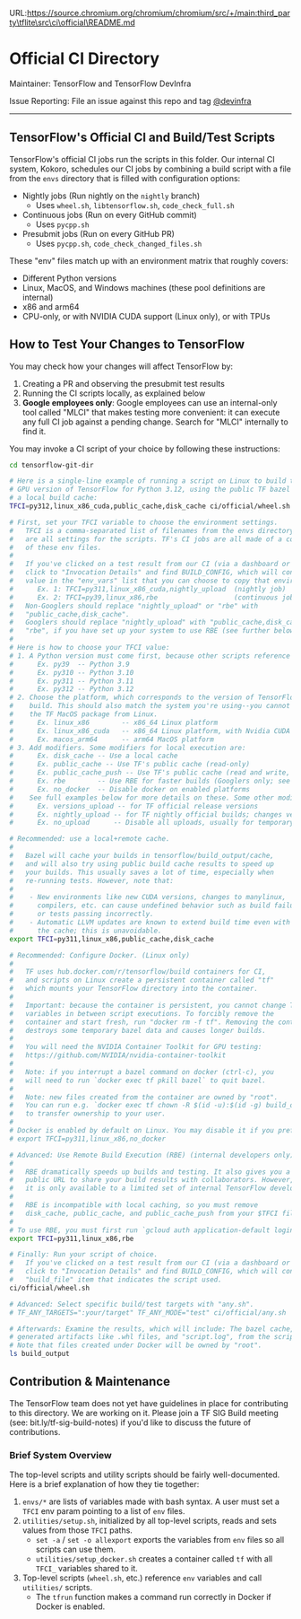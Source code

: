 URL:https://source.chromium.org/chromium/chromium/src/+/main:third_party\tflite\src\ci\official\README.md
# Official CI Directory

Maintainer: TensorFlow and TensorFlow DevInfra

Issue Reporting: File an issue against this repo and tag
[@devinfra](https://github.com/orgs/tensorflow/teams/devinfra)

********************************************************************************

## TensorFlow's Official CI and Build/Test Scripts

TensorFlow's official CI jobs run the scripts in this folder. Our internal CI
system, Kokoro, schedules our CI jobs by combining a build script with a file
from the `envs` directory that is filled with configuration options:

-   Nightly jobs (Run nightly on the `nightly` branch)
    -   Uses `wheel.sh`, `libtensorflow.sh`, `code_check_full.sh`
-   Continuous jobs (Run on every GitHub commit)
    -   Uses `pycpp.sh`
-   Presubmit jobs (Run on every GitHub PR)
    -   Uses `pycpp.sh`, `code_check_changed_files.sh`

These "env" files match up with an environment matrix that roughly covers:

-   Different Python versions
-   Linux, MacOS, and Windows machines (these pool definitions are internal)
-   x86 and arm64
-   CPU-only, or with NVIDIA CUDA support (Linux only), or with TPUs

## How to Test Your Changes to TensorFlow

You may check how your changes will affect TensorFlow by:

1. Creating a PR and observing the presubmit test results
2. Running the CI scripts locally, as explained below
3. **Google employees only**: Google employees can use an internal-only tool
called "MLCI" that makes testing more convenient: it can execute any full CI job
against a pending change. Search for "MLCI" internally to find it.

You may invoke a CI script of your choice by following these instructions:

```bash
cd tensorflow-git-dir

# Here is a single-line example of running a script on Linux to build the
# GPU version of TensorFlow for Python 3.12, using the public TF bazel cache and
# a local build cache:
TFCI=py312,linux_x86_cuda,public_cache,disk_cache ci/official/wheel.sh

# First, set your TFCI variable to choose the environment settings.
#   TFCI is a comma-separated list of filenames from the envs directory, which
#   are all settings for the scripts. TF's CI jobs are all made of a combination
#   of these env files.
#
#   If you've clicked on a test result from our CI (via a dashboard or GitHub link),
#   click to "Invocation Details" and find BUILD_CONFIG, which will contain a TFCI
#   value in the "env_vars" list that you can choose to copy that environment.
#      Ex. 1: TFCI=py311,linux_x86_cuda,nightly_upload  (nightly job)
#      Ex. 2: TFCI=py39,linux_x86,rbe                   (continuous job)
#   Non-Googlers should replace "nightly_upload" or "rbe" with
#   "public_cache,disk_cache".
#   Googlers should replace "nightly_upload" with "public_cache,disk_cache" or
#   "rbe", if you have set up your system to use RBE (see further below).
#
# Here is how to choose your TFCI value:
# 1. A Python version must come first, because other scripts reference it.
#      Ex. py39  -- Python 3.9
#      Ex. py310 -- Python 3.10
#      Ex. py311 -- Python 3.11
#      Ex. py312 -- Python 3.12
# 2. Choose the platform, which corresponds to the version of TensorFlow to
#    build. This should also match the system you're using--you cannot build
#    the TF MacOS package from Linux.
#      Ex. linux_x86        -- x86_64 Linux platform
#      Ex. linux_x86_cuda   -- x86_64 Linux platform, with Nvidia CUDA support
#      Ex. macos_arm64      -- arm64 MacOS platform
# 3. Add modifiers. Some modifiers for local execution are:
#      Ex. disk_cache -- Use a local cache
#      Ex. public_cache -- Use TF's public cache (read-only)
#      Ex. public_cache_push -- Use TF's public cache (read and write, Googlers only)
#      Ex. rbe        -- Use RBE for faster builds (Googlers only; see below)
#      Ex. no_docker  -- Disable docker on enabled platforms
#    See full examples below for more details on these. Some other modifiers are:
#      Ex. versions_upload -- for TF official release versions
#      Ex. nightly_upload -- for TF nightly official builds; changes version numbers
#      Ex. no_upload      -- Disable all uploads, usually for temporary CI issues

# Recommended: use a local+remote cache.
#
#   Bazel will cache your builds in tensorflow/build_output/cache,
#   and will also try using public build cache results to speed up
#   your builds. This usually saves a lot of time, especially when
#   re-running tests. However, note that:
#
#    - New environments like new CUDA versions, changes to manylinux,
#      compilers, etc. can cause undefined behavior such as build failures
#      or tests passing incorrectly.
#    - Automatic LLVM updates are known to extend build time even with
#      the cache; this is unavoidable.
export TFCI=py311,linux_x86,public_cache,disk_cache

# Recommended: Configure Docker. (Linux only)
#
#   TF uses hub.docker.com/r/tensorflow/build containers for CI,
#   and scripts on Linux create a persistent container called "tf"
#   which mounts your TensorFlow directory into the container.
#
#   Important: because the container is persistent, you cannot change TFCI
#   variables in between script executions. To forcibly remove the
#   container and start fresh, run "docker rm -f tf". Removing the container
#   destroys some temporary bazel data and causes longer builds.
#
#   You will need the NVIDIA Container Toolkit for GPU testing:
#   https://github.com/NVIDIA/nvidia-container-toolkit
#
#   Note: if you interrupt a bazel command on docker (ctrl-c), you
#   will need to run `docker exec tf pkill bazel` to quit bazel.
#
#   Note: new files created from the container are owned by "root".
#   You can run e.g. `docker exec tf chown -R $(id -u):$(id -g) build_output`
#   to transfer ownership to your user.
#
# Docker is enabled by default on Linux. You may disable it if you prefer:
# export TFCI=py311,linux_x86,no_docker

# Advanced: Use Remote Build Execution (RBE) (internal developers only)
#
#   RBE dramatically speeds up builds and testing. It also gives you a
#   public URL to share your build results with collaborators. However,
#   it is only available to a limited set of internal TensorFlow developers.
#
#   RBE is incompatible with local caching, so you must remove
#   disk_cache, public_cache, and public_cache_push from your $TFCI file.
#
# To use RBE, you must first run `gcloud auth application-default login`, then:
export TFCI=py311,linux_x86,rbe

# Finally: Run your script of choice.
#   If you've clicked on a test result from our CI (via a dashboard or GitHub link),
#   click to "Invocation Details" and find BUILD_CONFIG, which will contain a
#   "build_file" item that indicates the script used.
ci/official/wheel.sh

# Advanced: Select specific build/test targets with "any.sh".
# TF_ANY_TARGETS=":your/target" TF_ANY_MODE="test" ci/official/any.sh

# Afterwards: Examine the results, which will include: The bazel cache,
# generated artifacts like .whl files, and "script.log", from the script.
# Note that files created under Docker will be owned by "root".
ls build_output
```

## Contribution & Maintenance

The TensorFlow team does not yet have guidelines in place for contributing to
this directory. We are working on it. Please join a TF SIG Build meeting (see:
bit.ly/tf-sig-build-notes) if you'd like to discuss the future of contributions.

### Brief System Overview

The top-level scripts and utility scripts should be fairly well-documented. Here
is a brief explanation of how they tie together:

1.  `envs/*` are lists of variables made with bash syntax. A user must set a
    `TFCI` env param pointing to a list of `env` files.
2.  `utilities/setup.sh`, initialized by all top-level scripts, reads and sets
    values from those `TFCI` paths.
    -   `set -a` / `set -o allexport` exports the variables from `env` files so
        all scripts can use them.
    -   `utilities/setup_docker.sh` creates a container called `tf` with all
        `TFCI_` variables shared to it.
3.  Top-level scripts (`wheel.sh`, etc.) reference `env` variables and call
    `utilities/` scripts.
    -   The `tfrun` function makes a command run correctly in Docker if Docker
        is enabled.

